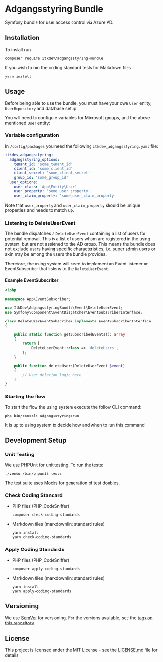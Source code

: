 # Adgangsstyring Bundle

Symfony bundle for user access control via Azure AD.

## Installation

To install run

```shell
composer require itkdev/adgangsstyring-bundle
```

If you wish to run the coding standard tests for Markdown files

```shell
yarn install
```

## Usage

Before being able to use the bundle, you must have
your own `User` entity, `UserRepository`  and database setup.

You will need to configure variables for
Microsoft groups, and the above mentioned `User` entity:

### Variable configuration

In `/config/packages` you need the following `itkdev_adgangsstyring.yaml` file:

```yaml
itkdev_adgangsstyring:
  adgangsstyring_options:
    tenant_id: 'some_tenant_id'
    client_id: 'some_client_id'
    client_secret: 'some_client_secret'
    group_id: 'some_group_id'
  user_options:
    user_class: 'App\Entity\User'
    user_property: 'some_user_property'
    user_claim_property: 'some_user_claim_property'
```

Note that `user_property` and `user_claim_property`
should be unique properties and needs to match up.

### Listening to DeleteUserEvent

The bundle dispatches a `DeleteUserEvent` containing
a list of users for potential removal. This is a list of users
whom are registered in the using system, but are not assigned
to the AD group. This means the bundle does not exclude users
having specific characteristics, i.e. super admin users or
akin may be among the users the bundle provides.

Therefore, the using system will need to implement an EventListener
or EventSubscriber that listens to the `DeleteUserEvent`.

#### Example EventSubscriber

```php
<?php

namespace App\EventSubscriber;

use ItkDev\AdgangsstyringBundle\Event\DeleteUserEvent;
use Symfony\Component\EventDispatcher\EventSubscriberInterface;

class DeleteUserEventSubscriber implements EventSubscriberInterface
{

    public static function getSubscribedEvents(): array
    {
        return [
            DeleteUserEvent::class => 'deleteUsers',
        ];
    }

    public function deleteUsers(DeleteUserEvent $event)
    {
        // User deletion logic here
    }
}
```

### Starting the flow

To start the flow the using system execute the follow CLI command:

```shell
php bin/console adgangsstyring:run
```

It is up to using system to decide how and when to run
this command.

## Development Setup

### Unit Testing

We use PHPUnit for unit testing. To run the tests:

```shell
./vendor/bin/phpunit tests
```

The test suite uses [Mocks](https://phpunit.de/manual/6.5/en/test-doubles.html)
for generation of test doubles.

### Check Coding Standard

* PHP files (PHP_CodeSniffer)

    ```shell
    composer check-coding-standards
    ```

* Markdown files (markdownlint standard rules)

    ```shell
    yarn install
    yarn check-coding-standards
    ```

### Apply Coding Standards

* PHP files (PHP_CodeSniffer)

    ```shell
    composer apply-coding-standards
    ```

* Markdown files (markdownlint standard rules)

    ```shell
    yarn install
    yarn apply-coding-standards
    ```

## Versioning

We use [SemVer](http://semver.org/) for versioning.
For the versions available, see the
[tags on this repository](https://github.com/itk-dev/adgangsstyring-bundle/tags).

## License

This project is licensed under the MIT License - see the
[LICENSE.md](LICENSE.md) file for details
